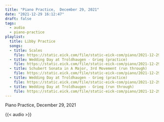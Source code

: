 ```yaml
---
title: "Piano Practice,  December 29, 2021"
date: "2021-12-29 16:12:47"
draft: false
tags:
  - audio
  - piano-practice
playlist:
  title: Libby Practice
  songs:
  - title: Scales
    file: https://static.eick.com/file/static-eick-com/piano/2021-12-29-001.mp3
  - title: Wedding Day at Troldhaugen - Grieg (practice)
    file: https://static.eick.com/file/static-eick-com/piano/2021-12-29-002.mp3
  - title: Schubert Sonata in A Major, 3rd Movement (run through)
    file: https://static.eick.com/file/static-eick-com/piano/2021-12-29-003.mp3
  - title: Wedding Day at Troldhaugen - Grieg (practice)
    file: https://static.eick.com/file/static-eick-com/piano/2021-12-29-004.mp3
  - title: Wedding Day at Troldhaugen - Grieg (run through)
    file: https://static.eick.com/file/static-eick-com/piano/2021-12-29-005.mp3
---
```

Piano Practice, December 29, 2021

<!--more-->

{{< audio >}}
